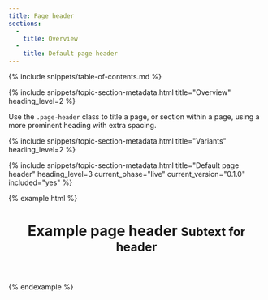 ```yaml
---
title: Page header
sections:
  -
    title: Overview
  -
    title: Default page header
---
```


{% include snippets/table-of-contents.md %}

{% include snippets/topic-section-metadata.html
  title="Overview"
  heading_level=2
%}

Use the `.page-header` class to title a page, or section within a page, using a more prominent heading with extra
spacing.

{% include snippets/topic-section-metadata.html
  title="Variants"
  heading_level=2
%}

{% include snippets/topic-section-metadata.html
  title="Default page header"
  heading_level=3
  current_phase="live"
  current_version="0.1.0"
  included="yes"
%}

{% example html %}
<header class="bsk-page-header">
  <h1>Example page header <small>Subtext for header</small></h1>
</header>
{% endexample %}
